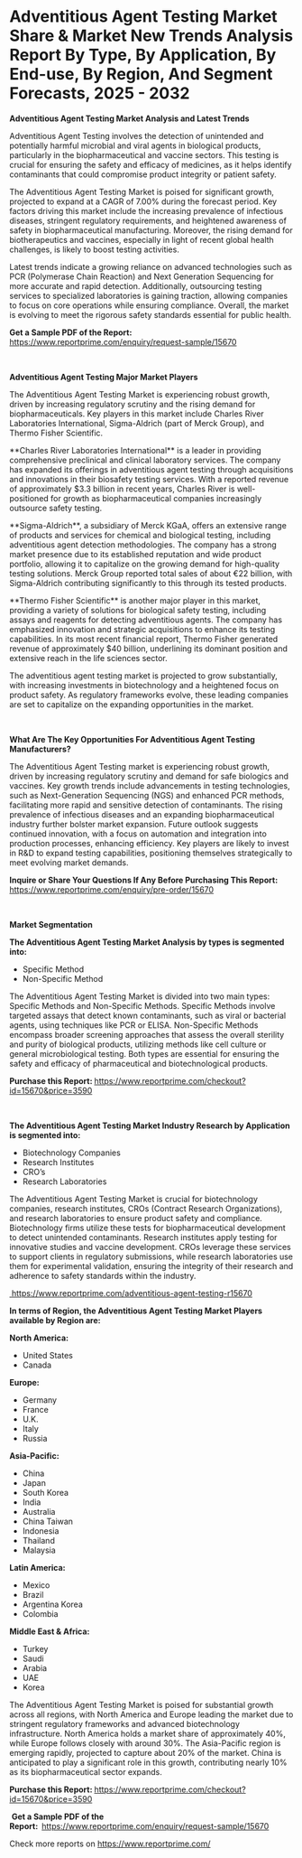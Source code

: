 <p><h1>Adventitious Agent Testing Market Share & Market New Trends Analysis Report By Type, By Application, By End-use, By Region, And Segment Forecasts, 2025 - 2032</h1></p><p><strong>Adventitious Agent Testing Market Analysis and Latest Trends</strong></p>
<p><p>Adventitious Agent Testing involves the detection of unintended and potentially harmful microbial and viral agents in biological products, particularly in the biopharmaceutical and vaccine sectors. This testing is crucial for ensuring the safety and efficacy of medicines, as it helps identify contaminants that could compromise product integrity or patient safety.</p><p>The Adventitious Agent Testing Market is poised for significant growth, projected to expand at a CAGR of 7.00% during the forecast period. Key factors driving this market include the increasing prevalence of infectious diseases, stringent regulatory requirements, and heightened awareness of safety in biopharmaceutical manufacturing. Moreover, the rising demand for biotherapeutics and vaccines, especially in light of recent global health challenges, is likely to boost testing activities.</p><p>Latest trends indicate a growing reliance on advanced technologies such as PCR (Polymerase Chain Reaction) and Next Generation Sequencing for more accurate and rapid detection. Additionally, outsourcing testing services to specialized laboratories is gaining traction, allowing companies to focus on core operations while ensuring compliance. Overall, the market is evolving to meet the rigorous safety standards essential for public health.</p></p>
<p><strong>Get a Sample PDF of the Report:&nbsp;</strong> <a href="https://www.reportprime.com/enquiry/request-sample/15670?utm_campaign=2779&utm_medium=2&utm_source=Github&utm_content=ia&utm_term=20032025&utm_id=adventitious-agent-testing">https://www.reportprime.com/enquiry/request-sample/15670</a></p>
<p>&nbsp;</p>
<p><strong>Adventitious Agent Testing Major Market Players</strong></p>
<p><p>The Adventitious Agent Testing Market is experiencing robust growth, driven by increasing regulatory scrutiny and the rising demand for biopharmaceuticals. Key players in this market include Charles River Laboratories International, Sigma-Aldrich (part of Merck Group), and Thermo Fisher Scientific.</p><p>**Charles River Laboratories International** is a leader in providing comprehensive preclinical and clinical laboratory services. The company has expanded its offerings in adventitious agent testing through acquisitions and innovations in their biosafety testing services. With a reported revenue of approximately $3.3 billion in recent years, Charles River is well-positioned for growth as biopharmaceutical companies increasingly outsource safety testing.</p><p>**Sigma-Aldrich**, a subsidiary of Merck KGaA, offers an extensive range of products and services for chemical and biological testing, including adventitious agent detection methodologies. The company has a strong market presence due to its established reputation and wide product portfolio, allowing it to capitalize on the growing demand for high-quality testing solutions. Merck Group reported total sales of about €22 billion, with Sigma-Aldrich contributing significantly to this through its tested products.</p><p>**Thermo Fisher Scientific** is another major player in this market, providing a variety of solutions for biological safety testing, including assays and reagents for detecting adventitious agents. The company has emphasized innovation and strategic acquisitions to enhance its testing capabilities. In its most recent financial report, Thermo Fisher generated revenue of approximately $40 billion, underlining its dominant position and extensive reach in the life sciences sector.</p><p>The adventitious agent testing market is projected to grow substantially, with increasing investments in biotechnology and a heightened focus on product safety. As regulatory frameworks evolve, these leading companies are set to capitalize on the expanding opportunities in the market.</p></p>
<p>&nbsp;</p>
<p><strong>What Are The Key Opportunities For Adventitious Agent Testing Manufacturers?</strong></p>
<p><p>The Adventitious Agent Testing market is experiencing robust growth, driven by increasing regulatory scrutiny and demand for safe biologics and vaccines. Key growth trends include advancements in testing technologies, such as Next-Generation Sequencing (NGS) and enhanced PCR methods, facilitating more rapid and sensitive detection of contaminants. The rising prevalence of infectious diseases and an expanding biopharmaceutical industry further bolster market expansion. Future outlook suggests continued innovation, with a focus on automation and integration into production processes, enhancing efficiency. Key players are likely to invest in R&D to expand testing capabilities, positioning themselves strategically to meet evolving market demands.</p></p>
<p><strong>Inquire or Share Your Questions If Any Before Purchasing This Report:</strong> <a href="https://www.reportprime.com/enquiry/pre-order/15670?utm_campaign=2779&utm_medium=2&utm_source=Github&utm_content=ia&utm_term=20032025&utm_id=adventitious-agent-testing">https://www.reportprime.com/enquiry/pre-order/15670</a></p>
<p>&nbsp;</p>
<p><strong>Market Segmentation</strong></p>
<p><strong>The Adventitious Agent Testing Market Analysis by types is segmented into:</strong></p>
<p><ul><li>Specific Method</li><li>Non-Specific Method</li></ul></p>
<p><p>The Adventitious Agent Testing Market is divided into two main types: Specific Methods and Non-Specific Methods. Specific Methods involve targeted assays that detect known contaminants, such as viral or bacterial agents, using techniques like PCR or ELISA. Non-Specific Methods encompass broader screening approaches that assess the overall sterility and purity of biological products, utilizing methods like cell culture or general microbiological testing. Both types are essential for ensuring the safety and efficacy of pharmaceutical and biotechnological products.</p></p>
<p><strong>Purchase this Report:&nbsp;</strong><a href="https://www.reportprime.com/checkout?id=15670&price=3590&utm_campaign=2779&utm_medium=2&utm_source=Github&utm_content=ia&utm_term=20032025&utm_id=adventitious-agent-testing">https://www.reportprime.com/checkout?id=15670&price=3590</a></p>
<p>&nbsp;</p>
<p><strong>The Adventitious Agent Testing Market Industry Research by Application is segmented into:</strong></p>
<p><ul><li>Biotechnology Companies</li><li>Research Institutes</li><li>CRO’s</li><li>Research Laboratories</li></ul></p>
<p><p>The Adventitious Agent Testing Market is crucial for biotechnology companies, research institutes, CROs (Contract Research Organizations), and research laboratories to ensure product safety and compliance. Biotechnology firms utilize these tests for biopharmaceutical development to detect unintended contaminants. Research institutes apply testing for innovative studies and vaccine development. CROs leverage these services to support clients in regulatory submissions, while research laboratories use them for experimental validation, ensuring the integrity of their research and adherence to safety standards within the industry.</p></p>
<p><a href="https://www.reportprime.com/adventitious-agent-testing-r15670?utm_campaign=2779&utm_medium=2&utm_source=Github&utm_content=ia&utm_term=20032025&utm_id=adventitious-agent-testing">&nbsp;https://www.reportprime.com/adventitious-agent-testing-r15670</a></p>
<p><strong>In terms of Region, the Adventitious Agent Testing Market Players available by Region are:</strong></p>
<p>
    <p> <strong> North America: </strong>
        <ul>
            <li>United States</li>
            <li>Canada</li>
        </ul>
        </p> 
    <p> <strong> Europe: </strong>
        <ul>
            <li>Germany</li>
            <li>France</li>
            <li>U.K.</li>
            <li>Italy</li>
            <li>Russia</li>
        </ul>
        </p> 
    <p> <strong> Asia-Pacific: </strong>
        <ul>
            <li>China</li>
            <li>Japan</li>
            <li>South Korea</li>
            <li>India</li>
            <li>Australia</li>
            <li>China Taiwan</li>
            <li>Indonesia</li>
            <li>Thailand</li>
            <li>Malaysia</li>
        </ul>
        </p> 
    <p> <strong> Latin America: </strong>
        <ul>
            <li>Mexico</li>
            <li>Brazil</li>
            <li>Argentina Korea</li>
            <li>Colombia</li>
        </ul>
        </p> 
    <p> <strong> Middle East & Africa: </strong>
        <ul>
            <li>Turkey</li>
            <li>Saudi</li>
            <li>Arabia</li>
            <li>UAE</li>
            <li>Korea</li>
        </ul>
    </p>
    </p>
<p><p>The Adventitious Agent Testing Market is poised for substantial growth across all regions, with North America and Europe leading the market due to stringent regulatory frameworks and advanced biotechnology infrastructure. North America holds a market share of approximately 40%, while Europe follows closely with around 30%. The Asia-Pacific region is emerging rapidly, projected to capture about 20% of the market. China is anticipated to play a significant role in this growth, contributing nearly 10% as its biopharmaceutical sector expands.</p></p>
<p><strong>Purchase this Report: </strong><a href="https://www.reportprime.com/checkout?id=15670&price=3590&utm_campaign=2779&utm_medium=2&utm_source=Github&utm_content=ia&utm_term=20032025&utm_id=adventitious-agent-testing">https://www.reportprime.com/checkout?id=15670&price=3590</a></p>
<p>&nbsp;<strong>Get a Sample PDF of the Report:&nbsp;&nbsp;</strong><a href="https://www.reportprime.com/enquiry/request-sample/15670?utm_campaign=2779&utm_medium=2&utm_source=Github&utm_content=ia&utm_term=20032025&utm_id=adventitious-agent-testing">https://www.reportprime.com/enquiry/request-sample/15670</a></p>
<p><strong></strong></p>
<p>Check more reports on <a href="https://www.reportprime.com/?utm_campaign=2779&utm_medium=2&utm_source=Github&utm_content=ia&utm_term=20032025&utm_id=adventitious-agent-testing">https://www.reportprime.com/</a></p>